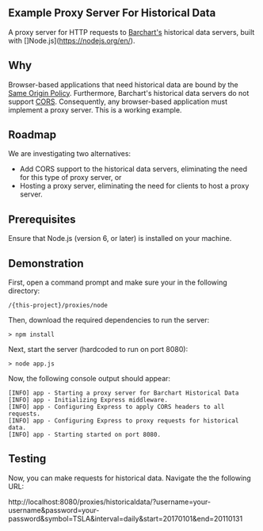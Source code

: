 ## Example Proxy Server For Historical Data

A proxy server for HTTP requests to [Barchart's](https://www.barchart.com) historical data servers, built with []Node.js](https://nodejs.org/en/).


## Why

Browser-based applications that need historical data are bound by the [Same Origin Policy](https://en.wikipedia.org/wiki/Same-origin_policy). Furthermore, Barchart's historical data servers do not support [CORS](https://en.wikipedia.org/wiki/Cross-origin_resource_sharing). Consequently, any browser-based application must implement a proxy server. This is a working example.
 
 
## Roadmap

We are investigating two alternatives:

* Add CORS support to the historical data servers, eliminating the need for this type of proxy server, or
* Hosting a proxy server, eliminating the need for clients to host a proxy server.


## Prerequisites

Ensure that Node.js (version 6, or later) is installed on your machine.


## Demonstration

First, open a command prompt and make sure your in the following directory:

    /{this-project}/proxies/node

Then, download the required dependencies to run the server:

    > npm install
    
Next, start the server (hardcoded to run on port 8080):

    > node app.js
    
Now, the following console output should appear:

    [INFO] app - Starting a proxy server for Barchart Historical Data
    [INFO] app - Initializing Express middleware.
    [INFO] app - Configuring Express to apply CORS headers to all requests.
    [INFO] app - Configuring Express to proxy requests for historical data.
    [INFO] app - Starting started on port 8080.


## Testing

Now, you can make requests for historical data. Navigate the the following URL:

http://localhost:8080/proxies/historicaldata/?username=your-username&password=your-password&symbol=TSLA&interval=daily&start=20170101&end=20110131
